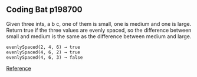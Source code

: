 ## Coding Bat p198700

Given three ints, a b c, one of them is small, one is medium and one is large. Return true if the three values are evenly spaced, so the difference between small and medium is the same as the difference between medium and large.

```
evenlySpaced(2, 4, 6) → true
evenlySpaced(4, 6, 2) → true
evenlySpaced(4, 6, 3) → false
```

[Reference](https://codingbat.com/prob/p198700)